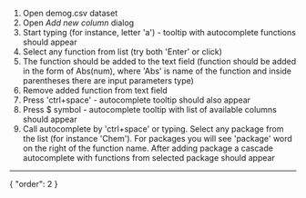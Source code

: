1. Open demog.csv dataset
2. Open *Add new column* dialog
3. Start typing (for instance, letter 'a') - tooltip with autocomplete functions should appear
4. Select any function from list (try both 'Enter' or click)
5. The function should be added to the text field (function should be added in the form of Abs(num), where 'Abs' is name of the function and inside parentheses there are input parameters type)
6. Remove added function from text field
7. Press 'ctrl+space' - autocomplete tooltip should also appear
8. Press $ symbol - autocomplete tooltip with list of available columns should appear
9. Call autocomplete by 'ctrl+space' or typing. Select any package from the list (for instance 'Chem'). For packages you will see 'package' word on the right of the function name. After adding package a cascade autocomplete with functions from selected package should appear

---
{
  "order": 2
}

